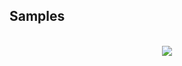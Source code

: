 ## Samples

<p align="center"><br>
  <img src="https://github.com/dliocode/SendEmail/blob/main/samples/Model%201/Samples.jpg"><br>
</p> 
